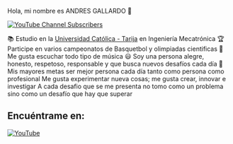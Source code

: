 Hola, mi nombre es ANDRES GALLARDO 👋




[![YouTube Channel Subscribers](https://img.shields.io/youtube/channel/subscribers/UCxPD7bsocoAMq8Dj18kmGyQ?style=social)]([https://youtube.com/mouredevapps?sub_confirmation=1](https://www.youtube.com/channel/UCZ7NvneEEPPS9ZlMb-TpBQA))



📚 Estudio en la [Universidad Católica - Tarija](https://tja.ucb.edu.bo/) en Ingeniería Mecatrónica
🏆 Participe en varios campeonatos de Basquetbol y olimpiadas cientificas
🎵 Me gusta escuchar todo tipo de música
😃 Soy una persona alegre, honesto, respetoso, responsable y que busca nuevos desafíos cada día
🏁 Mis mayores metas ser mejor persona cada día tanto como persona como profesional
Me gusta experimentar nueva cosas; me gusta crear, innovar e investigar
A cada desafio que se me presenta no tomo como un problema sino como un desafío que hay que superar


## Encuéntrame en:

[![YouTube](https://img.shields.io/badge/YouTube-@MECANDRES-FF0000?style=for-the-badge&logo=youtube&logoColor=white&labelColor=101010)](https://www.youtube.com/channel/UCZ7NvneEEPPS9ZlMb-TpBQA)



